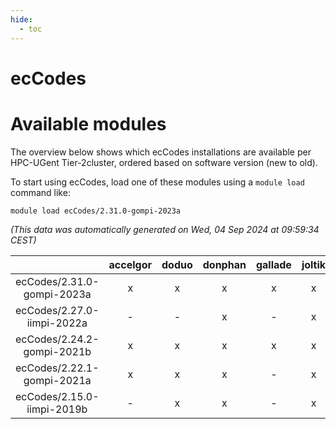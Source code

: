 ```yaml
---
hide:
  - toc
---
```


ecCodes
=======

# Available modules


The overview below shows which ecCodes installations are available per HPC-UGent Tier-2cluster, ordered based on software version (new to old).

To start using ecCodes, load one of these modules using a `module load` command like:

```shell
module load ecCodes/2.31.0-gompi-2023a
```

*(This data was automatically generated on Wed, 04 Sep 2024 at 09:59:34 CEST)*  

| |accelgor|doduo|donphan|gallade|joltik|shinx|skitty|
| :---: | :---: | :---: | :---: | :---: | :---: | :---: | :---: |
|ecCodes/2.31.0-gompi-2023a|x|x|x|x|x|x|x|
|ecCodes/2.27.0-iimpi-2022a|-|-|x|-|x|-|x|
|ecCodes/2.24.2-gompi-2021b|x|x|x|x|x|-|x|
|ecCodes/2.22.1-gompi-2021a|x|x|x|-|x|-|x|
|ecCodes/2.15.0-iimpi-2019b|-|x|x|-|x|-|x|
